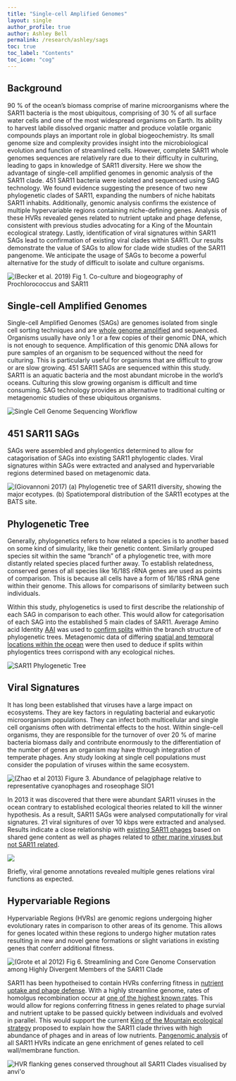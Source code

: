 ```yaml
---
title: "Single-cell Amplified Genomes"
layout: single
author_profile: true
author: Ashley Bell
permalink: /research/ashley/sags
toc: true
toc_label: "Contents"
toc_icon: "cog"
---
```

## Background
90 % of the ocean’s biomass comprise of marine microorganisms where the SAR11 bacteria is the most ubiquitous, comprising of 30 % of all surface water cells and one of the most widespread organisms on Earth. Its ability to harvest labile dissolved organic matter and produce volatile organic compounds plays an important role in global biogeochemistry. Its small genome size and complexity provides insight into the microbiological evolution and function of streamlined cells. However, complete SAR11 whole genomes sequences are relatively rare due to their difficulty in culturing, leading to gaps in knowledge of SAR11 diversity. Here we show the advantage of single-cell amplified genomes in genomic analysis of the SAR11 clade. 451 SAR11 bacteria were isolated and sequenced using SAG technology. We found evidence suggesting the presence of two new phylogenetic clades of SAR11, expanding the numbers of niche habitats SAR11 inhabits. Additionally, genomic analysis confirms the existence of multiple hypervariable regions containing niche-defining genes. Analysis of these HVRs revealed genes related to nutrient uptake and phage defense, consistent with previous studies advocating for a King of the Mountain ecological strategy. Lastly, identification of viral signatures within SAR11 SAGs lead to confirmation of existing viral clades within SAR11. Our results demonstrate the value of SAGs to allow for clade wide studies of the SAR11 pangenome. We anticipate the usage of SAGs to become a powerful alternative for the study of difficult to isolate and culture organisms.

![](/assets/ashley_images/SAR11_co-culture.png "(Becker et al. 2019) Fig 1. Co-culture and biogeography of Prochlorococcus and SAR11")

## Single-cell Amplified Genomes
Single-cell Amplified Genomes (SAGs) are genomes isolated from single cell sorting techniques and are [whole genome amplified](https://en.wikipedia.org/wiki/Multiple_displacement_amplification) and sequenced. Organisms usually have only 1 or a few copies of their genomic DNA, which is not enough to sequence. Amplification of this genomic DNA allows for pure samples of an organism to be sequenced without the need for culturing. This is particularly useful for organisms that are difficult to grow or are slow growing. 451 SAR11 SAGs are sequenced within this study. SAR11 is an aquatic bacteria and the most abundant microbe in the world’s oceans. Culturing this slow growing organism is difficult and time consuming. SAG technology provides an alternative to traditional culting or metagenomic studies of these ubiquitous organisms.

![](/assets/ashley_images/SAG_technique.png "Single Cell Genome Sequencing Workflow")

## 451 SAR11 SAGs
SAGs were assembled and phylogentics determined to allow for catagorisation of SAGs into existing SAR11 phylogentic clades. Viral signatures within SAGs were extracted and analysed and hypervariable regions determined based on metagenomic data.

![](/assets/ashley_images/SAR11_clades.jpeg "(Giovannoni 2017) (a) Phylogenetic tree of SAR11 diversity, showing the major ecotypes. (b) Spatiotemporal distribution of the SAR11 ecotypes at the BATS site.")

## Phylogenetic Tree
Generally, phylogenetics refers to how related a species is to another based on some kind of simularity, like their genetic content. Similarly grouped species sit within the same “branch” of a phylogenetic tree, with more distantly related species placed further away. To establish relatedness, conserved genes of all species like 16/18S rRNA genes are used as points of comparison. This is because all cells have a form of 16/18S rRNA gene within their genome. This allows for comparisons of similarity between such individuals.

Within this study, phylogenetics is used to first describe the relationship of each SAG in comparison to each other. This would allow for categorisation of each SAG into the established 5 main clades of SAR11. Average Amino acid Identity [AAI](https://www.asmscience.org/content/journal/microbe/10.1128/microbe.9.111.1) was used to [confirm splits](/assets/ashley_images/SAR11_SAG_phylo_AAI.jpeg) within the branch structure of phylogenetic trees. Metagenomic data of differing [spatial and temporal locations within the ocean](/research/ashley/metagenomics/bats-heatmap) were then used to deduce if splits within phylogentics trees corrispond with any ecological niches.

![](/assets/ashley_images/SAR11_SAG_Phylo_circular.jpeg "SAR11 Phylogenetic Tree")

## Viral Signatures
It has long been established that viruses have a large impact on ecosystems. They are key factors in regulating bacterial and eukaryotic microorganism populations. They can infect both multicellular and single cell organisms often with detrimental effects to the host. Within single-cell organisms, they are responsible for the turnover of over 20 % of marine bacteria biomass daily and contribute enormously to the differentiation of the number of genes an organism may have through integration of temperate phages. Any study looking at single cell populations must consider the population of viruses within the same ecosystem.

![](/assets/ashley_images/Zhao_et_al_SAR11_Viral_pops.png "(Zhao et al 2013) Figure 3. Abundance of pelagiphage relative to representative cyanophages and roseophage SIO1")

In 2013 it was discovered that there were abundant SAR11 viruses in the ocean contrary to established ecological theories related to kill the winner hypothesis. As a result, SAR11 SAGs were analysed computationally for viral signatures. 21 viral signitures of over 10 kbps were extracted and analysed. Results indicate a close relationship with [existing SAR11 phages](/assets/ashley_images/SAR11_SAG_virsorter_taxonomy.png) based on shared gene content as well as phages related to [other marine viruses but not SAR11 related](/assets/ashley_images/SAR11_SAG_vContact2.png).

![](/assets/ashley_images/SAR11_Viral_gene_annotations.png)

Briefly, viral genome annotations revealed multiple genes relations viral functions as expected.

## Hypervariable Regions
Hypervariable Regions (HVRs) are genomic regions undergoing higher evolutionary rates in comparison to other areas of its genome. This allows for genes located within these regions to undergo higher mutation rates resulting in new and novel gene formations or slight variations in existing genes that conferr additional fitness.

![](/assets/ashley_images/Grote_et_al_HVRs.png "(Grote et al 2012) Fig 6. Streamlining and Core Genome Conservation among Highly Divergent Members of the SAR11 Clade")

SAR11 has been hypotheised to contain HVRs conferring fitness in [nutrient uptake and phage defense](https://www.nature.com/articles/nature12388). With a highly streamline genome, rates of homolgus recombination occur at [one of the highest known rates](https://genomebiology.biomedcentral.com/articles/10.1186/gb-2013-14-11-r130). This would allow for regions conferring fitness in genes related to phage survial and nutrient uptake to be passed quickly between individuals and evolved in parallel. This would support the current [King of the Mountain ecological strategy](https://www.nature.com/articles/nature12388) proposed to explain how the SAR11 clade thrives with high abundance of phages and in areas of low nutrients. [Pangenomic analysis](/assets/ashley_images/anvi'o_pangenome.jpeg) of all SAR11 HVRs indicate an gene enrichment of genes related to cell wall/membrane function.

![](/assets/ashley_images/anvi'o_HVR.jpeg "HVR flanking genes conserved throughout all SAR11 Clades visualised by anvi'o")
